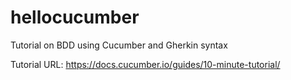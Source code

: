 # hellocucumber

Tutorial on BDD using Cucumber and Gherkin syntax

Tutorial URL: https://docs.cucumber.io/guides/10-minute-tutorial/
